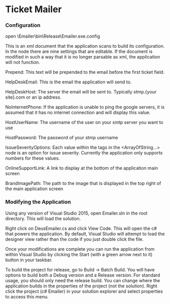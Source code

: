 Ticket Mailer
====================

### Configuration

open \Emailer\bin\Release\Emailer.exe.config

This is an xml document that the application scans to build its configuration.  In the <applicationSettings> node there are nine settings that are editable.  If the document is modified in such a way that it is no longer parsable as xml, the application will not function.

Prepend: This text will be prepended to the email before the first ticket field.

HelpDeskEmail: This is the email the application will send to.

HelpDeskHost: The server the email will be sent to.  Typically stmp.{your site}.com or an ip address.

NoInternetPhone: If the application is unable to ping the google servers, it is assumed that it has no internet connection and will display this value.

HostUserName: The username of the user on your smtp server you want to use

HostPassword: The password of your stmp username

IssueSeverityOptions: Each value within the <string> tags in the <ArrayOfString...> node is an option for issue severity.  Currently the application only supports numbers for these values.

OnlineSupportLink: A link to display at the bottom of the application main screen

BrandImagePath: The path to the image that is displayed in the top right of the main application screen



### Modifying the Application

Using any version of Visual Studio 2015, open Emailer.sln in the root directory.  This will load the solution.

Right click on DeusEmailer.cs and click View Code.  This will open the c# that powers the application.  By default, Visual Studio will attempt to load the designer view rather than the code if you just double click the file.

Once your modifications are complete you can run the application from within Visual Studio by clicking the Start (with a green arrow next to it) button in your taskbar.

To build the project for release, go to Build -> Batch Build.  You will have options to build both a Debug version and a Release version.  For standard usage, you should only need the release build.  You can change where the application builds in the properties of the project (not the solution).  Right click the project (c# Emailer) in your solution explorer and select properties to access this menu.